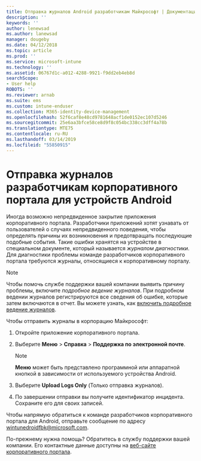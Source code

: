 ```yaml
---
title: Отправка журналов Android разработчикам Майкрософт | Документация Майкрософт
description: ''
keywords: ''
author: lenewsad
ms.author: lanewsad
manager: dougeby
ms.date: 04/12/2018
ms.topic: article
ms.prod: ''
ms.service: microsoft-intune
ms.technology: ''
ms.assetid: 06767d1c-a012-4288-9921-f9dd2eb4eb8d
searchScope:
- User help
ROBOTS: ''
ms.reviewer: arnab
ms.suite: ems
ms.custom: intune-enduser
ms.collection: M365-identity-device-management
ms.openlocfilehash: 52f6caf8e48cd9781648acf1de0152ec107d5246
ms.sourcegitcommit: 25e6aa3bfce58ce8d9f8c054bc338cc3dff4a78b
ms.translationtype: MTE75
ms.contentlocale: ru-RU
ms.lasthandoff: 03/14/2019
ms.locfileid: "55850915"
---
```

# <a name="send-logs-to-the-company-portal-developers-for-android-devices"></a>Отправка журналов разработчикам корпоративного портала для устройств Android

Иногда возможно непредвиденное закрытие приложения корпоративного портала. Разработчики приложений хотят узнавать от пользователей о случаях непредвиденного поведения, чтобы определять причины их возникновения и предотвращать последующие подобные события. Такие ошибки хранятся на устройстве в специальном документе, который называется _журналом диагностики_. Для диагностики проблемы команде разработчиков корпоративного портала требуются журналы, относящиеся к корпоративному порталу.

> [!Note]
> Чтобы помочь службе поддержки вашей компании выявить причину проблемы, включите _подробное ведение журналов_. При подробном ведении журналов регистрируются все сведения об ошибке, которые затем включаются в отчет. Вы можете узнать, как [включить подробное ведение журналов](use-verbose-logging-to-help-your-it-administrator-fix-device-issues-android.md). 

Чтобы отправить журналы в корпорацию Майкрософт:

1.  Откройте приложение корпоративного портала.

2.  Выберите **Меню** > **Справка** > **Поддержка по электронной почте**.

    > [!NOTE]
    > **Меню** может быть представлено программной или аппаратной кнопкой в зависимости от используемого устройства Android.

3.  Выберите **Upload Logs Only** (Только отправка журналов).

4.  По завершении отправки вы получите идентификатор инцидента. Сохраните его для своих записей.

Чтобы напрямую обратиться к команде разработчиков корпоративного портала для Android, отправьте сообщение по адресу <a href="mailto:wintunedroidfbk@microsoft.com?subject=Send logs to Microsoft&body=Describe the issue you are having.">wintunedroidfbk@microsoft.com</a>. 

По-прежнему нужна помощь? Обратитесь в службу поддержки вашей компании. Его контактные данные доступны на [веб-сайте корпоративного портала](https://go.microsoft.com/fwlink/?linkid=2010980).
